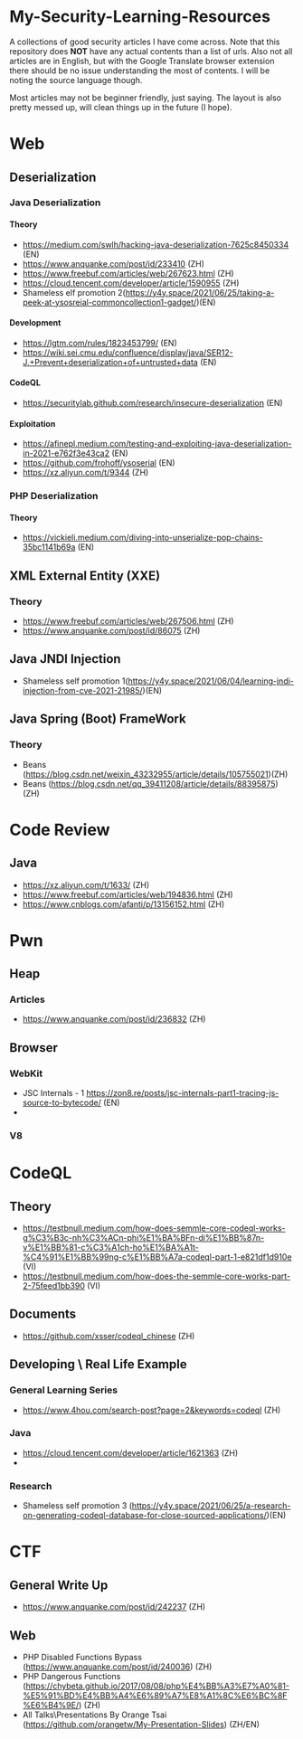 # My-Security-Learning-Resources
A collections of good security articles I have come across.
Note that this repository does **NOT** have any actual contents than a list of urls.
Also not all articles are in English, but with the Google Translate browser extension there should be no issue understanding the most of contents. I will be noting the source language though.

Most articles may not be beginner friendly, just saying. The layout is also pretty messed up, will clean things up in the future (I hope).

# Web

## Deserialization 
### Java Deserialization

#### Theory
- https://medium.com/swlh/hacking-java-deserialization-7625c8450334 (EN)
- https://www.anquanke.com/post/id/233410 (ZH)
- https://www.freebuf.com/articles/web/267623.html (ZH)
- https://cloud.tencent.com/developer/article/1590955 (ZH)
- Shameless elf promotion 2(https://y4y.space/2021/06/25/taking-a-peek-at-ysosreial-commoncollection1-gadget/)(EN)

#### Development
- https://lgtm.com/rules/1823453799/ (EN)
- https://wiki.sei.cmu.edu/confluence/display/java/SER12-J.+Prevent+deserialization+of+untrusted+data (EN)

#### CodeQL
- https://securitylab.github.com/research/insecure-deserialization (EN)


#### Exploitation
- https://afinepl.medium.com/testing-and-exploiting-java-deserialization-in-2021-e762f3e43ca2 (EN)
- https://github.com/frohoff/ysoserial (EN)
- https://xz.aliyun.com/t/9344 (ZH)

### PHP Deserialization
#### Theory
- https://vickieli.medium.com/diving-into-unserialize-pop-chains-35bc1141b69a (EN)


## XML External Entity (XXE)

### Theory 
- https://www.freebuf.com/articles/web/267506.html (ZH)
- https://www.anquanke.com/post/id/86075 (ZH)


## Java JNDI Injection
- Shameless self promotion 1(https://y4y.space/2021/06/04/learning-jndi-injection-from-cve-2021-21985/)(EN)

## Java Spring (Boot) FrameWork
### Theory
- Beans (https://blog.csdn.net/weixin_43232955/article/details/105755021)(ZH)
- Beans (https://blog.csdn.net/qq_39411208/article/details/88395875)(ZH)

# Code Review

## Java
- https://xz.aliyun.com/t/1633/ (ZH)
- https://www.freebuf.com/articles/web/194836.html (ZH)
- https://www.cnblogs.com/afanti/p/13156152.html (ZH)


# Pwn
## Heap 

### Articles
- https://www.anquanke.com/post/id/236832 (ZH)


## Browser 

### WebKit
- JSC Internals - 1 https://zon8.re/posts/jsc-internals-part1-tracing-js-source-to-bytecode/ (EN)
- 

### V8

# CodeQL

## Theory
- https://testbnull.medium.com/how-does-semmle-core-codeql-works-g%C3%B3c-nh%C3%ACn-phi%E1%BA%BFn-di%E1%BB%87n-v%E1%BB%81-c%C3%A1ch-ho%E1%BA%A1t-%C4%91%E1%BB%99ng-c%E1%BB%A7a-codeql-part-1-e821df1d910e (VI)
- https://testbnull.medium.com/how-does-the-semmle-core-works-part-2-75feed1bb390 (VI)

## Documents
- https://github.com/xsser/codeql_chinese (ZH)

## Developing \ Real Life Example
### General Learning Series
- https://www.4hou.com/search-post?page=2&keywords=codeql (ZH)

### Java
- https://cloud.tencent.com/developer/article/1621363 (ZH)
- 

### Research
- Shameless self promotion 3 (https://y4y.space/2021/06/25/a-research-on-generating-codeql-database-for-close-sourced-applications/)(EN)

# CTF

## General Write Up
- https://www.anquanke.com/post/id/242237 (ZH)

## Web

- PHP Disabled Functions Bypass (https://www.anquanke.com/post/id/240036) (ZH)
- PHP Dangerous Functions (https://chybeta.github.io/2017/08/08/php%E4%BB%A3%E7%A0%81-%E5%91%BD%E4%BB%A4%E6%89%A7%E8%A1%8C%E6%BC%8F%E6%B4%9E/) (ZH)
- All Talks\Presentations By Orange Tsai (https://github.com/orangetw/My-Presentation-Slides) (ZH/EN)
